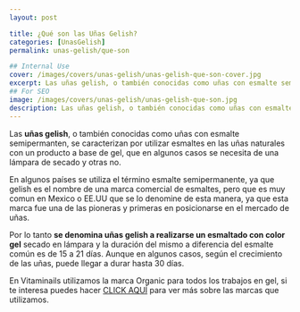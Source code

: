```yaml
---
layout: post

title: ¿Qué son las Uñas Gelish?
categories: [UnasGelish]
permalink: unas-gelish/que-son

## Internal Use
cover: /images/covers/unas-gelish/unas-gelish-que-son-cover.jpg
excerpt: Las uñas gelish, o también conocidas como uñas con esmalte semipermanten, se caracterizan por utilizar esmaltes en las uñas naturales con un producto a base de gel.
## For SEO
image: /images/covers/unas-gelish/unas-gelish-que-son.jpg
description: Las uñas gelish, o también conocidas como uñas con esmalte semipermanten, se caracterizan por utilizar esmaltes en las uñas naturales con un producto a base de gel.
---
```


Las **uñas gelish**, o también conocidas como uñas con esmalte semipermanten, se caracterizan por utilizar esmaltes en las uñas naturales con un producto a base de gel, que en algunos casos se necesita de una lámpara de secado y otras no.

En algunos países se utiliza el término esmalte semipermanente, ya que gelish es el nombre de una marca comercial de esmaltes, pero que es muy comun en Mexico o EE.UU que se lo denomine de esta manera, ya que esta marca fue una de las pioneras y primeras en posicionarse en el mercado de uñas.

Por lo tanto **se denomina uñas gelish a realizarse un esmaltado con color gel** secado en lámpara y la duración del mismo a diferencia del esmalte común es de 15 a 21 días. Aunque en algunos casos, según el crecimiento de las uñas, puede llegar a durar hasta 30 días.

En Vitaminails utilizamos la marca Organic para todos los trabajos en gel, si te interesa puedes hacer [CLICK AQUÍ]({{site.url}}/servicos/que-marcas-utilizamos) para ver más sobre las marcas que utilizamos.